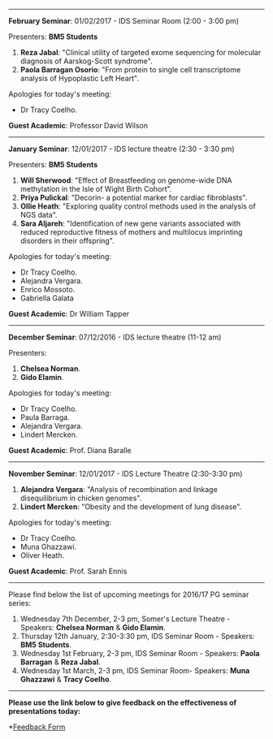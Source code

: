 ***
**February Seminar**: 01/02/2017 - IDS Seminar Room (2:00 - 3:00 pm)

Presenters:
**BM5 Students**

1. **Reza Jabal**: "Clinical utility of targeted exome sequencing for molecular diagnosis of Aarskog-Scott syndrome".
2. **Paola Barragan Osorio**: "From protein to single cell transcriptome analysis of Hypoplastic Left Heart".

Apologies for today's meeting:

* Dr Tracy Coelho.

**Guest Academic**: Professor David Wilson
***
**January Seminar**: 12/01/2017 - IDS lecture theatre (2:30 - 3:30 pm)

Presenters:
**BM5 Students**

1. **Will Sherwood**: "Effect of Breastfeeding on genome-wide DNA methylation in the Isle of Wight Birth Cohort".
2. **Priya Pulickal**: "Decorin- a potential marker for cardiac fibroblasts".
3. **Ollie Heath**: "Exploring quality control methods used in the analysis of NGS data".
4. **Sara Aljareh**: "Identification of new gene variants associated with reduced reproductive fitness of mothers and multilocus imprinting disorders in their offspring".

Apologies for today's meeting:

* Dr Tracy Coelho.
* Alejandra Vergara.
* Enrico Mossoto.
* Gabriella Galata

**Guest Academic**: Dr William Tapper

***

**December Seminar**: 07/12/2016 - IDS lecture theatre (11-12 am)

Presenters:

1. **Chelsea Norman**.
2. **Gido Elamin**.

Apologies for today's meeting:

* Dr Tracy Coelho.
* Paula Barraga.
* Alejandra Vergara.
* Lindert Mercken.

**Guest Academic**: Prof. Diana Baralle


***

**November Seminar**: 12/01/2017 - IDS Lecture Theatre (2:30-3:30 pm)

1. **Alejandra Vergara**: "Analysis of recombination and linkage disequilibrium in chicken genomes".
2. **Lindert Mercken**: "Obesity and the development of lung disease".

Apologies for today's meeting:

* Dr Tracy Coelho.
* Muna Ghazzawi.
* Oliver Heath.

**Guest Academic**: Prof. Sarah Ennis

***
Please find below the list of upcoming meetings for 2016/17 PG seminar series:

1. Wednesday 7th December, 2-3 pm, Somer's Lecture Theatre - Speakers: **Chelsea Norman** & **Gido Elamin**.
2. Thursday 12th January, 2:30-3:30 pm, IDS Seminar Room - Speakers: **BM5 Students**.
3. Wednesday 1st February, 2-3 pm, IDS Seminar Room - Speakers: **Paola Barragan** & **Reza Jabal**.
4. Wednesday 1st March, 2-3 pm, IDS Seminar Room- Speakers: **Muna Ghazzawi** & **Tracy Coelho**.

***



**Please use the link below to give feedback on the effectiveness of presentations today:**

*[Feedback Form](https://goo.gl/forms/4HrfN437njjou5sS2)


